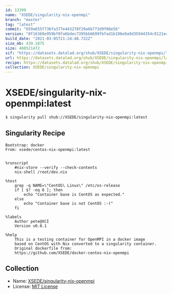 ```yaml
---
id: 13399
name: "XSEDE/singularity-nix-openmpi"
branch: "master"
tag: "latest"
commit: "659a655f736fa377e443278f29a6b773d9f08e56"
version: "0f16369e959bf0fa6bdec7395bb6699fbfad1b196e9a9d35944354c9121ec665"
build_date: "2021-03-05T21:24:48.722Z"
size_mb: 439.1875
size: 460521472
sif: "https://datasets.datalad.org/shub/XSEDE/singularity-nix-openmpi/latest/2021-03-05-659a655f-0f16369e/0f16369e959bf0fa6bdec7395bb6699fbfad1b196e9a9d35944354c9121ec665.sif"
url: https://datasets.datalad.org/shub/XSEDE/singularity-nix-openmpi/latest/2021-03-05-659a655f-0f16369e/
recipe: https://datasets.datalad.org/shub/XSEDE/singularity-nix-openmpi/latest/2021-03-05-659a655f-0f16369e/Singularity
collection: XSEDE/singularity-nix-openmpi
---
```


# XSEDE/singularity-nix-openmpi:latest

```bash
$ singularity pull shub://XSEDE/singularity-nix-openmpi:latest
```

## Singularity Recipe

```singularity
Bootstrap: docker
From: xsede/centos-nix-openmpi:latest


%runscript
    #nix-store --verify --check-contents
    nix-shell /root/dev.nix

%test
    grep -q NAME=\"CentOS\ Linux\" /etc/os-release
    if [ $? -eq 0 ]; then
        echo "Container base is CentOS as expected."
    else
        echo "Container base is not CentOS :-("
    fi

%labels
    Author pete@XCI
    Version v0.0.1

%help
    This is a testing container for OpenMPI in a docker image
    based on CentOS with Nix converted to a singularity container.
    Original dockerfile from:
    https://github.com/XSEDE/docker-centos-nix-openmpi
```

## Collection

 - Name: [XSEDE/singularity-nix-openmpi](https://github.com/XSEDE/singularity-nix-openmpi)
 - License: [MIT License](https://api.github.com/licenses/mit)

